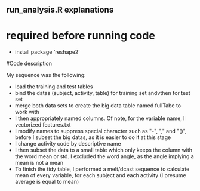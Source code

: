 ## run_analysis.R explanations

# required before running code
* install package 'reshape2'

#Code description

My sequence was the following:
* load the training and test tables
* bind the datas (subject, activity, table) for training set andvthen for test set
* merge both data sets to create the big data table named fullTabe to work with 
* I then appropriately named columns. Of note, for the variable name, I vectorized features.txt
* I modify names to suppress special character such as "-", "," and "()", before I subset the big datas, as it is easier to do it at this stage
* I change activity code by descriptive name
* I then subset the data to a small table which only keeps the column with the word mean or std. I excluded the word angle, as the angle implying a mean is not a mean
* To finish the tidy table, I performed a melt/dcast sequence to calculate mean of every variable, for each subject and each activity (I presume average is equal to mean)
